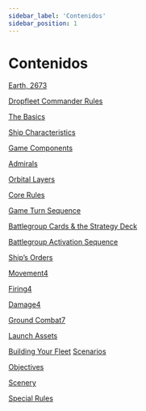```yaml
---
sidebar_label: 'Contenidos'
sidebar_position: 1
---
```


# Contenidos

[Earth, 2673](#_page2_x0.00_y595.28)

[Dropfleet Commander Rules](#_page3_x0.00_y595.28)

[The Basics](#_page3_x0.00_y595.28)

[Ship Characteristics](#_page3_x0.00_y595.28)

[Game Components](#_page6_x0.00_y595.28)

[Admirals](#_page10_x0.00_y595.28)

[Orbital Layers](#_page11_x0.00_y595.28)

[Core Rules](#_page12_x0.00_y595.28)

[Game Turn Sequence](#_page12_x0.00_y595.28)

[Battlegroup Cards & the Strategy Deck](#_page13_x0.00_y595.28)

[Battlegroup Activation Sequence](#_page13_x0.00_y595.28)

[Ship’s Orders](#_page14_x0.00_y595.28)

[Movement](#_page15_x0.00_y595.28)[4](#_page3_x0.00_y595.28)

[Firing](#_page16_x0.00_y595.28)[4](#_page3_x0.00_y595.28)

[Damage](#_page21_x0.00_y595.28)[4](#_page3_x0.00_y595.28)

[Ground Combat](#_page25_x0.00_y595.28)[7](#_page6_x0.00_y595.28)

[Launch Assets](#_page28_x0.00_y595.28)

[Building Your Fleet](#_page33_x0.00_y595.28)
[Scenarios](#_page35_x0.00_y595.28)

[Objectives](#_page36_x0.00_y595.28)

[Scenery](#_page39_x0.00_y595.28)

[Special Rules](#_page41_x0.00_y595.28)
